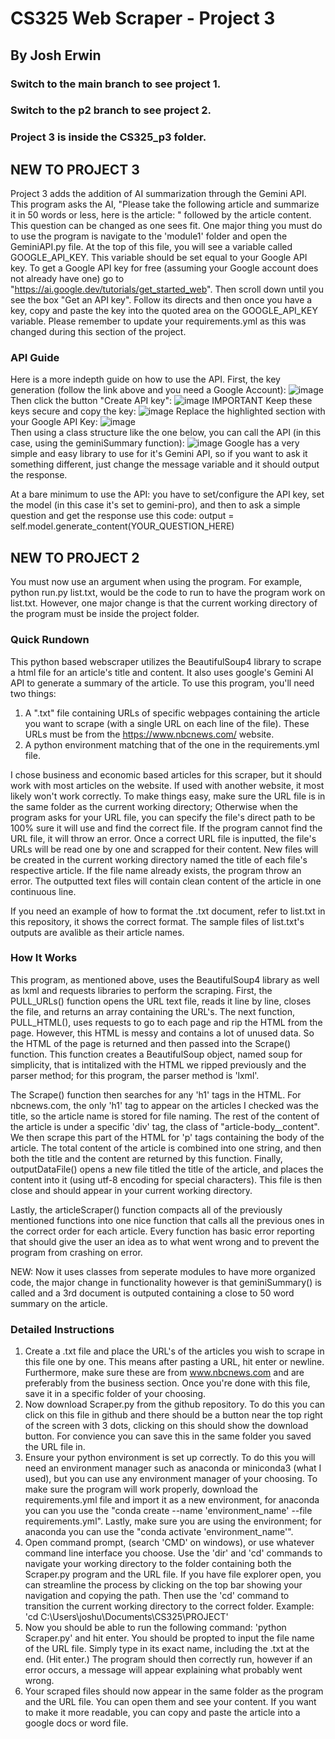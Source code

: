 # CS325 Web Scraper - Project 3
## By Josh Erwin
### Switch to the main branch to see project 1.
### Switch to the p2 branch to see project 2.
### Project 3 is inside the CS325_p3 folder.

## NEW TO PROJECT 3
Project 3 adds the addition of AI summarization through the Gemini API. This program asks the AI, "Please take the following article and summarize it in 50 words or less, here is the article: " followed by the article content. This question can be changed as one sees fit.
One major thing you must do to use the program is navigate to the 'module1' folder and open the GeminiAPI.py file. At the top of this file, you will see a variable called GOOGLE_API_KEY. This variable should be set equal to your Google API key. To get a Google API key for free (assuming your Google account does not already have one) go to "https://ai.google.dev/tutorials/get_started_web". Then scroll down until you see the box "Get an API key". Follow its directs and then once you have a key, copy and paste the key into the quoted area on the GOOGLE_API_KEY variable.
Please remember to update your requirements.yml as this was changed during this section of the project.
### API Guide
Here is a more indepth guide on how to use the API.
First, the key generation (follow the link above and you need a Google Account):
![image](https://github.com/hypwr/CS325-Python-Web-Scraping-Project/assets/147878375/9eca993a-56de-4521-9e8d-1418ed19e2c2)
Then click the button "Create API key":
![image](https://github.com/hypwr/CS325-Python-Web-Scraping-Project/assets/147878375/b6ff2ee7-fe9f-4797-857f-5349481c79c6)
IMPORTANT Keep these keys secure and copy the key:
![image](https://github.com/hypwr/CS325-Python-Web-Scraping-Project/assets/147878375/f9d0c959-1db0-492b-9bee-fa344ef52b6b)
Replace the highlighted section with your Google API Key:
![image](https://github.com/hypwr/CS325-Python-Web-Scraping-Project/assets/147878375/82e3caaa-7175-4fd8-ba7b-d3f4717aff8a)
<br/>Then using a class structure like the one below, you can call the API (in this case, using the geminiSummary function):
![image](https://github.com/hypwr/CS325-Python-Web-Scraping-Project/assets/147878375/1a1abca2-d451-4cc7-89f2-1cf5c36ea7bb)
Google has a very simple and easy library to use for it's Gemini API, so if you want to ask it something different, just change the message variable and it should output the response.

At a bare minimum to use the API: you have to set/configure the API key, set the model (in this case it's set to gemini-pro), and then to ask a simple question and get the response use this code: output = self.model.generate_content(YOUR_QUESTION_HERE)

## NEW TO PROJECT 2
You must now use an argument when using the program. For example, python run.py list.txt, would be the code to run to have the program work on list.txt. However, one major change is that the current working directory of the program must be inside the project folder.

### Quick Rundown
This python based webscraper utilizes the BeautifulSoup4 library to scrape a html file for an article's title and content. It also uses google's Gemini AI API to generate a summary of the article. To use this program, you'll need two things: 
1. A ".txt" file containing URLs of specific webpages containing the article you want to scrape (with a single URL on each line of the file). These URLs must be from the https://www.nbcnews.com/ website.
2. A python environment matching that of the one in the requirements.yml file.

  I chose business and economic based articles for this scraper, but it should work with most articles on the website. If used with another website, it most likely won't work correctly. To make things easy, make sure the URL file is in the same folder as the current working directory; Otherwise when the program asks for your URL file, you can specify the file's direct path to be 100% sure it will use and find the correct file. If the program cannot find the URL file, it will throw an error. Once a correct URL file is inputted, the file's URLs will be read one by one and scrapped for their content. New files will be created in the current working directory named the title of each file's respective article. If the file name already exists, the program throw an error. The outputted text files will contain clean content of the article in one continuous line. 

If you need an example of how to format the .txt document, refer to list.txt in this repository, it shows the correct format. The sample files of list.txt's outputs are avalible as their article names.

### How It Works
This program, as mentioned above, uses the BeautifulSoup4 library as well as lxml and requests libraries to perform the scraping. First, the PULL_URLs() function opens the URL text file, reads it line by line, closes the file, and returns an array containing the URL's. The next function, PULL_HTML(), uses requests to go to each page and rip the HTML from the page. However, this HTML is messy and contains a lot of unused data. So the HTML of the page is returned and then passed into the Scrape() function. This function creates a BeautifulSoup object, named soup for simplicity, that is intitalized with the HTML we ripped previously and the parser method; for this program, the parser method is 'lxml'. 

The Scrape() function then searches for any 'h1' tags in the HTML. For nbcnews.com, the only 'h1' tag to appear on the articles I checked was the title, so the article name is stored for file naming. The rest of the content of the article is under a specific 'div' tag, the class of "article-body__content". We then scrape this part of the HTML for 'p' tags containing the body of the article. The total content of the article is combined into one string, and then both the title and the content are returned by this function. Finally, outputDataFile() opens a new file titled the title of the article, and places the content into it (using utf-8 encoding for special characters). This file is then close and should appear in your current working directory. 

Lastly, the articleScraper() function compacts all of the previously mentioned functions into one nice function that calls all the previous ones in the correct order for each article. Every function has basic error reporting that should give the user an idea as to what went wrong and to prevent the program from crashing on error.

NEW: Now it uses classes from seperate modules to have more organized code, the major change in functionality however is that geminiSummary() is called and a 3rd document is outputed containing a close to 50 word summary on the article.

### Detailed Instructions
1. Create a .txt file and place the URL's of the articles you wish to scrape in this file one by one. This means after pasting a URL, hit enter or newline. Furthermore, make sure these are from www.nbcnews.com and are preferably from the business section. Once you're done with this file, save it in a specific folder of your choosing.
2. Now download Scraper.py from the github repository. To do this you can click on this file in github and there should be a button near the top right of the screen with 3 dots, clicking on this should show the download button. For convience you can save this in the same folder you saved the URL file in.
3. Ensure your python environment is set up correctly. To do this you will need an environment manager such as anaconda or miniconda3 (what I used), but you can use any environment manager of your choosing. To make sure the program will work properly, download the requirements.yml file and import it as a new environment, for anaconda you can you use the "conda create --name 'environment_name' --file requirements.yml". Lastly, make sure you are using the environment; for anaconda you can use the "conda activate 'environment_name'".
4. Open command prompt, (search 'CMD' on windows), or use whatever command line interface you choose. Use the 'dir' and 'cd' commands to navigate your working directory to the folder containing both the Scraper.py program and the URL file. If you have file explorer open, you can streamline the process by clicking on the top bar showing your navigation and copying the path. Then use the 'cd' command to transition the current working directory to the correct folder. Example: 'cd C:\Users\joshu\Documents\CS325\PROJECT'
5. Now you should be able to run the following command: 'python Scraper.py' and hit enter. You should be propted to input the file name of the URL file. Simply type in its exact name, including the .txt at the end. (Hit enter.) The program should then correctly run, however if an error occurs, a message will appear explaining what probably went wrong.
6. Your scraped files should now appear in the same folder as the program and the URL file. You can open them and see your content. If you want to make it more readable, you can copy and paste the article into a google docs or word file.
